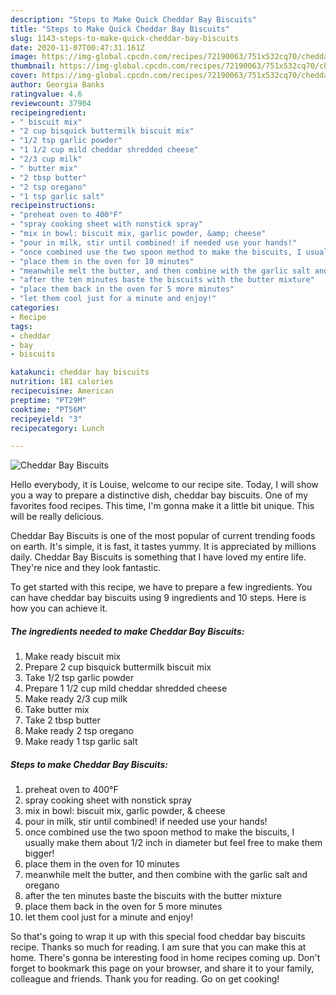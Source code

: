```yaml
---
description: "Steps to Make Quick Cheddar Bay Biscuits"
title: "Steps to Make Quick Cheddar Bay Biscuits"
slug: 1143-steps-to-make-quick-cheddar-bay-biscuits
date: 2020-11-07T00:47:31.161Z
image: https://img-global.cpcdn.com/recipes/72190063/751x532cq70/cheddar-bay-biscuits-recipe-main-photo.jpg
thumbnail: https://img-global.cpcdn.com/recipes/72190063/751x532cq70/cheddar-bay-biscuits-recipe-main-photo.jpg
cover: https://img-global.cpcdn.com/recipes/72190063/751x532cq70/cheddar-bay-biscuits-recipe-main-photo.jpg
author: Georgia Banks
ratingvalue: 4.6
reviewcount: 37904
recipeingredient:
- " biscuit mix"
- "2 cup bisquick buttermilk biscuit mix"
- "1/2 tsp garlic powder"
- "1 1/2 cup mild cheddar shredded cheese"
- "2/3 cup milk"
- " butter mix"
- "2 tbsp butter"
- "2 tsp oregano"
- "1 tsp garlic salt"
recipeinstructions:
- "preheat oven to 400°F"
- "spray cooking sheet with nonstick spray"
- "mix in bowl: biscuit mix, garlic powder, &amp; cheese"
- "pour in milk, stir until combined! if needed use your hands!"
- "once combined use the two spoon method to make the biscuits, I usually make them about 1/2 inch in diameter but feel free to make them bigger!"
- "place them in the oven for 10 minutes"
- "meanwhile melt the butter, and then combine with the garlic salt and oregano"
- "after the ten minutes baste the biscuits with the butter mixture"
- "place them back in the oven for 5 more minutes"
- "let them cool just for a minute and enjoy!"
categories:
- Recipe
tags:
- cheddar
- bay
- biscuits

katakunci: cheddar bay biscuits 
nutrition: 181 calories
recipecuisine: American
preptime: "PT29M"
cooktime: "PT56M"
recipeyield: "3"
recipecategory: Lunch

---
```



![Cheddar Bay Biscuits](https://img-global.cpcdn.com/recipes/72190063/751x532cq70/cheddar-bay-biscuits-recipe-main-photo.jpg)

Hello everybody, it is Louise, welcome to our recipe site. Today, I will show you a way to prepare a distinctive dish, cheddar bay biscuits. One of my favorites food recipes. This time, I'm gonna make it a little bit unique. This will be really delicious.



Cheddar Bay Biscuits is one of the most popular of current trending foods on earth. It's simple, it is fast, it tastes yummy. It is appreciated by millions daily. Cheddar Bay Biscuits is something that I have loved my entire life. They're nice and they look fantastic.


To get started with this recipe, we have to prepare a few ingredients. You can have cheddar bay biscuits using 9 ingredients and 10 steps. Here is how you can achieve it.

<!--inarticleads1-->

##### The ingredients needed to make Cheddar Bay Biscuits:

1. Make ready  biscuit mix
1. Prepare 2 cup bisquick buttermilk biscuit mix
1. Take 1/2 tsp garlic powder
1. Prepare 1 1/2 cup mild cheddar shredded cheese
1. Make ready 2/3 cup milk
1. Take  butter mix
1. Take 2 tbsp butter
1. Make ready 2 tsp oregano
1. Make ready 1 tsp garlic salt




<!--inarticleads2-->

##### Steps to make Cheddar Bay Biscuits:

1. preheat oven to 400°F
1. spray cooking sheet with nonstick spray
1. mix in bowl: biscuit mix, garlic powder, &amp; cheese
1. pour in milk, stir until combined! if needed use your hands!
1. once combined use the two spoon method to make the biscuits, I usually make them about 1/2 inch in diameter but feel free to make them bigger!
1. place them in the oven for 10 minutes
1. meanwhile melt the butter, and then combine with the garlic salt and oregano
1. after the ten minutes baste the biscuits with the butter mixture
1. place them back in the oven for 5 more minutes
1. let them cool just for a minute and enjoy!




So that's going to wrap it up with this special food cheddar bay biscuits recipe. Thanks so much for reading. I am sure that you can make this at home. There's gonna be interesting food in home recipes coming up. Don't forget to bookmark this page on your browser, and share it to your family, colleague and friends. Thank you for reading. Go on get cooking!
